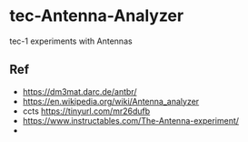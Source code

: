 # tec-Antenna-Analyzer
tec-1 experiments with Antennas


## Ref
- https://dm3mat.darc.de/antbr/
- https://en.wikipedia.org/wiki/Antenna_analyzer
- ccts https://tinyurl.com/mr26dufb
- https://www.instructables.com/The-Antenna-experiment/
- 
